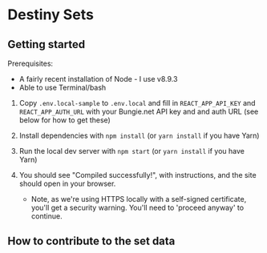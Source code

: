 # Destiny Sets

## Getting started

Prerequisites:

* A fairly recent installation of Node - I use v8.9.3
* Able to use Terminal/bash

1. Copy `.env.local-sample` to `.env.local` and fill in `REACT_APP_API_KEY` and
   `REACT_APP_AUTH_URL` with your Bungie.net API key and and auth URL (see below
   for how to get these)

2. Install dependencies with `npm install` (or `yarn install` if you have Yarn)

3. Run the local dev server with `npm start` (or `yarn install` if you have
   Yarn)

4. You should see "Compiled successfully!", with instructions, and the site
   should open in your browser.

   * Note, as we're using HTTPS locally with a self-signed certificate, you'll
     get a security warning. You'll need to 'proceed anyway' to continue.

## How to contribute to the set data
